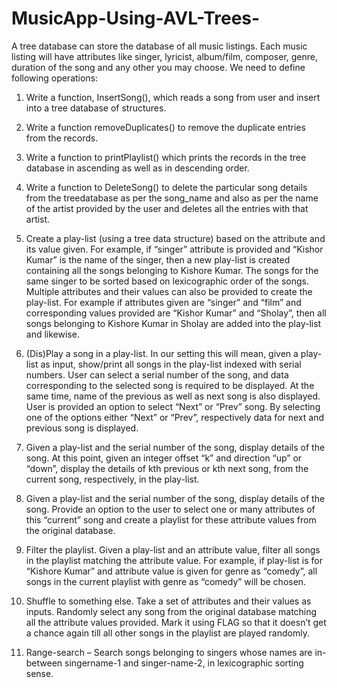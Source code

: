 # MusicApp-Using-AVL-Trees-

A tree database can store the database of all music listings. Each music listing will have attributes like singer, lyricist, album/film, composer, genre, duration of the song and any other you may choose. We need to define following operations: 

1. Write a function, InsertSong(), which reads a song from user and insert into a tree database of structures.
 
2. Write a function removeDuplicates() to remove the duplicate entries from the records. 

3. Write a function to printPlaylist() which prints the records in the tree database in ascending as well as in descending order. 

4. Write a function to DeleteSong() to delete the particular song details from the treedatabase as per the song_name and also as per the name of the artist provided by the user and deletes all the entries with       that artist. 

5. Create a play-list (using a tree data structure) based on the attribute and its value given. For example, if “singer” attribute is provided and “Kishor Kumar” is the name of the singer, then a new play-list is    created containing all the songs belonging to Kishore Kumar. The songs for the same singer to be sorted based on lexicographic order of the songs. Multiple attributes and their values can also be provided to      create the play-list. For example if attributes given are “singer” and “film” and corresponding values provided are “Kishor Kumar” and “Sholay”, then all songs belonging to Kishore Kumar in Sholay are added       into the play-list and likewise.
  
6. (Dis)Play a song in a play-list. In our setting this will mean, given a play-list as input, show/print all songs in the play-list indexed with serial numbers. User can select a serial number of the song, and       data corresponding to the selected song is required to be displayed. At the same time, name of the previous as well as next song is also displayed. User is provided an option to select “Next” or “Prev” song.      By selecting one of the options either “Next” or “Prev”, respectively data for next and previous song is displayed.   

7.  Given a play-list and the serial number of the song, display details of the song. At this point, given an integer offset “k” and direction “up” or “down”, display the details of kth previous or kth next song,     from the current song,  respectively, in the play-list.  

8. Given a play-list and the serial number of the song, display details of the song. Provide an option to the user to select one or many attributes of this “current” song and create a playlist for these attribute    values from the original database.  

9. Filter the playlist. Given a play-list and an attribute value, filter all songs in the playlist matching the attribute value. For example, if play-list is for “Kishore Kumar” and attribute value is given for      genre as “comedy”, all songs in the current playlist with genre as “comedy” will be chosen.  

10. Shuffle to something else. Take a set of attributes and their values as inputs. Randomly select any song from the original database matching all the attribute values provided. Mark it using FLAG so that it        doesn’t get a chance again till all other songs in the playlist are played randomly. 

11. Range-search – Search songs belonging to singers whose names are in-between singername-1 and singer-name-2, in lexicographic sorting sense. 
